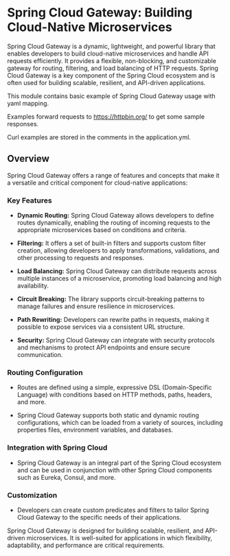 # Spring Cloud Gateway: Building Cloud-Native Microservices

Spring Cloud Gateway is a dynamic, lightweight, and powerful library that enables developers to build cloud-native
microservices and handle API requests efficiently. It provides a flexible, non-blocking, and customizable gateway for
routing, filtering, and load balancing of HTTP requests. Spring Cloud Gateway is a key component of the Spring Cloud
ecosystem and is often used for building scalable, resilient, and API-driven applications.

This module contains basic example of Spring Cloud Gateway usage with yaml mapping.

Examples forward requests to https://httpbin.org/ to get some sample responses.

Curl examples are stored in the comments in the application.yml.

## Overview

Spring Cloud Gateway offers a range of features and concepts that make it a versatile and critical component for
cloud-native applications:

### Key Features

- **Dynamic Routing:** Spring Cloud Gateway allows developers to define routes dynamically, enabling the routing of
  incoming requests to the appropriate microservices based on conditions and criteria.

- **Filtering:** It offers a set of built-in filters and supports custom filter creation, allowing developers to apply
  transformations, validations, and other processing to requests and responses.

- **Load Balancing:** Spring Cloud Gateway can distribute requests across multiple instances of a microservice,
  promoting load balancing and high availability.

- **Circuit Breaking:** The library supports circuit-breaking patterns to manage failures and ensure resilience in
  microservices.

- **Path Rewriting:** Developers can rewrite paths in requests, making it possible to expose services via a consistent
  URL structure.

- **Security:** Spring Cloud Gateway can integrate with security protocols and mechanisms to protect API endpoints and
  ensure secure communication.

### Routing Configuration

- Routes are defined using a simple, expressive DSL (Domain-Specific Language) with conditions based on HTTP methods,
  paths, headers, and more.

- Spring Cloud Gateway supports both static and dynamic routing configurations, which can be loaded from a variety of
  sources, including properties files, environment variables, and databases.

### Integration with Spring Cloud

- Spring Cloud Gateway is an integral part of the Spring Cloud ecosystem and can be used in conjunction with other
  Spring Cloud components such as Eureka, Consul, and more.

### Customization

- Developers can create custom predicates and filters to tailor Spring Cloud Gateway to the specific needs of their
  applications.

Spring Cloud Gateway is designed for building scalable, resilient, and API-driven microservices. It is well-suited for
applications in which flexibility, adaptability, and performance are critical requirements.